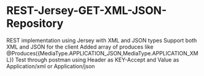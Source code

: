 # REST-Jersey-GET-XML-JSON-Repository
REST implementation using Jersey with XML and JSON types
Support both XML and JSON for the client
Added array of produces like @Produces({MediaType.APPLICATION_JSON,MediaType.APPLICATION_XML})
Test through postman using Header as KEY-Accept and Value as Application/xml or Application/json
